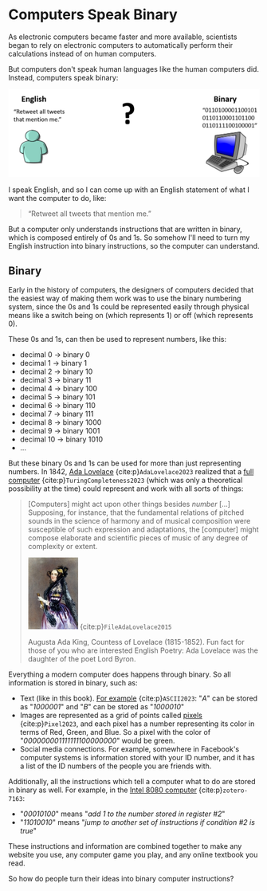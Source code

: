 # Computers Speak Binary

As electronic computers became faster and more available, scientists began to rely on electronic computers to automatically perform their calculations instead of on human computers.

But computers don't speak human languages like the human computers did. Instead, computers speak binary:

![a diagram with ](english_binary.png)

I speak English, and so I can come up with an English statement of what I want the computer to do, like:
> “Retweet all tweets that mention me.”

But a computer only understands instructions that are written in binary, which is composed entirely of 0s and 1s. So somehow I'll need to turn my English instruction into binary instructions, so the computer can understand.

## Binary
Early in the history of computers, the designers of computers decided that the easiest way of making them work was to use the binary numbering system, since the 0s and 1s could be represented easily through physical means like a switch being on (which represents 1) or off (which represents 0).

These 0s and 1s, can then be used to represent numbers, like this:
- decimal 0 &rarr; binary 0
- decimal 1 &rarr; binary 1
- decimal 2 &rarr; binary 10
- decimal 3 &rarr; binary 11
- decimal 4 &rarr; binary 100
- decimal 5 &rarr; binary 101
- decimal 6 &rarr; binary 110
- decimal 7 &rarr; binary 111
- decimal 8 &rarr; binary 1000
- decimal 9 &rarr; binary 1001
- decimal 10 &rarr; binary 1010
- ...

But these binary 0s and 1s can be used for more than just representing numbers. In 1842, [Ada Lovelace](https://en.wikipedia.org/wiki/Ada_Lovelace) {cite:p}`AdaLovelace2023` realized that a [full computer](https://en.wikipedia.org/wiki/Turing_completeness) {cite:p}`TuringCompleteness2023` (which was only a theoretical possibility at the time) could represent and work with all sorts of things:
> [Computers] might act upon other things besides _number_ [...] Supposing, for instance, that the fundamental relations of pitched sounds in the science of harmony and of musical composition were susceptible of such expression and adaptations, the [computer] might compose elaborate and scientific pieces of music of any degree of complexity or extent.
>
> ![painting of Ada Lovelace, with intricate and fancy hair and purple dress](ada_lovelace.jpg) {cite:p}`FileAdaLovelace2015`
>
> Augusta Ada King, Countess of Lovelace (1815-1852). Fun fact for those of you who are interested English Poetry: Ada Lovelace was the daughter of the poet Lord Byron.

Everything a modern computer does happens through binary. So all information is stored in binary, such as:
  - Text (like in this book). [For example](https://en.wikipedia.org/wiki/ASCII#Printable_characters) {cite:p}`ASCII2023`: "_A_" can be stored as "_1000001_" and "_B_" can be stored as "_1000010_"
  - Images are represented as a grid of points called [pixels](https://en.wikipedia.org/wiki/Pixel) {cite:p}`Pixel2023`, and each pixel has a number representing its color in terms of Red, Green, and Blue. So a pixel with the color of "_000000001111111100000000_" would be green.
  - Social media connections. For example, somewhere in Facebook's computer systems is information stored with your ID number, and it has a list of the ID numbers of the people you are friends with.

Additionally, all the instructions which tell a computer what to do are stored in binary as well. For example, in the [Intel 8080 computer](http://dunfield.classiccmp.org/r/8080.txt) {cite:p}`zotero-7163`:
  - "_00010100_" means "_add 1 to the number stored in register #2_"
  - "_11010010_" means "_jump to another set of instructions if condition #2 is true_"

These instructions and information are combined together to make any website you use, any computer game you play, and any online textbook you read.

So how do people turn their ideas into binary computer instructions?
